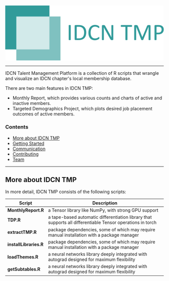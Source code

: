 ![IDCN TMP Logo](https://raw.githubusercontent.com/IDCN/talent-management-platform/master/docs/_static/img/IDCNTMP_2.png)

--------------------------------------------------------------------------------

IDCN Talent Management Platform is a collection of R scripts that wrangle and visualize an IDCN chapter's local membership database.

There are two main features in IDCN TMP:
- Monthly Report, which provides various counts and charts of active and inactive members.
- Targeted Demographics Project, which plots desired job placement outcomes of active members.

<h3>Contents</h3>

- [More about IDCN TMP](#more-about-pytorch)
- [Getting Started](#getting-started)
- [Communication](#communication)
- [Contributing](#releases-and-contributing)
- [Team](#teams)

--------------------------------------------------------------------------------

## More about IDCN TMP

In more detail, IDCN TMP consists of the following scripts:

| Script | Description |
| ---- | --- |
| **MonthlyReport.R** | a Tensor library like NumPy, with strong GPU support |
| **TDP.R** | a tape-based automatic differentiation library that supports all differentiable Tensor operations in torch |
| **extractTMP.R** | package dependencies, some of which may require manual installation with a package manager |
| **installLibraries.R** | package dependencies, some of which may require manual installation with a package manager |
| **loadThemes.R** | a neural networks library deeply integrated with autograd designed for maximum flexibility |
| **getSubtables.R** | a neural networks library deeply integrated with autograd designed for maximum flexibility |
